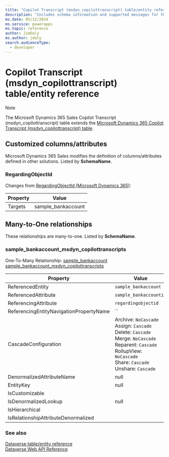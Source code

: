 ```yaml
---
title: "Copilot Transcript (msdyn_copilottranscript) table/entity reference (Microsoft Dynamics 365 Sales) | Microsoft Docs"
description: "Includes schema information and supported messages for the Copilot Transcript (msdyn_copilottranscript) table/entity with Microsoft Dynamics 365 Sales."
ms.date: 05/12/2024
ms.service: powerapps
ms.topic: reference
author: JimDaly
ms.author: jdaly
search.audienceType: 
  - developer
---
```


# Copilot Transcript (msdyn_copilottranscript) table/entity reference



> [!NOTE]
> The Microsoft Dynamics 365 Sales Copilot Transcript (msdyn_copilottranscript) table extends the [Microsoft Dynamics 365 Copilot Transcript (msdyn_copilottranscript) table](/dynamics365/developer/reference/dataverse/entities/msdyn_copilottranscript).



## Customized columns/attributes

Microsoft Dynamics 365 Sales
modifies the definition of columns/attributes defined in other solutions. Listed by **SchemaName**.

### <a name="BKMK_RegardingObjectId"></a> RegardingObjectId

Changes from [RegardingObjectId (Microsoft Dynamics 365)](/dynamics365/developer/reference/dataverse/entities/msdyn_copilottranscript#BKMK_RegardingObjectId):

|Property|Value|
|---|---|
|Targets|sample_bankaccount|


## Many-to-One relationships

These relationships are many-to-one. Listed by **SchemaName**.

### <a name="BKMK_sample_bankaccount_msdyn_copilottranscripts"></a> sample_bankaccount_msdyn_copilottranscripts

One-To-Many Relationship: [sample_bankaccount sample_bankaccount_msdyn_copilottranscripts](sample_bankaccount.md#BKMK_sample_bankaccount_msdyn_copilottranscripts)

|Property|Value|
|--------|-----|
|ReferencedEntity|`sample_bankaccount`|
|ReferencedAttribute|`sample_bankaccountid`|
|ReferencingAttribute|`regardingobjectid`|
|ReferencingEntityNavigationPropertyName|``|
|CascadeConfiguration|Archive: `NoCascade`<br />Assign: `Cascade`<br />Delete: `Cascade`<br />Merge: `NoCascade`<br />Reparent: `Cascade`<br />RollupView: `NoCascade`<br />Share: `Cascade`<br />Unshare: `Cascade`|
|DenormalizedAttributeName|null|
|EntityKey|null|
|IsCustomizable||
|IsDenormalizedLookup|null|
|IsHierarchical||
|IsRelationshipAttributeDenormalized||



### See also

[Dataverse table/entity reference](../about-entity-reference.md)  
[Dataverse Web API Reference](/power-apps/developer/data-platform/webapi/reference/about)   

